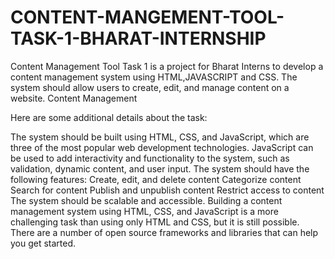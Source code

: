 # CONTENT-MANGEMENT-TOOL-TASK-1-BHARAT-INTERNSHIP
Content Management Tool Task 1 is a project for Bharat Interns to develop a content management system using HTML,JAVASCRIPT and CSS. The system should allow users to create, edit, and manage content on a website. Content Management

Here are some additional details about the task:

The system should be built using HTML, CSS, and JavaScript, which are three of the most popular web development technologies. JavaScript can be used to add interactivity and functionality to the system, such as validation, dynamic content, and user input. The system should have the following features: Create, edit, and delete content Categorize content Search for content Publish and unpublish content Restrict access to content The system should be scalable and accessible. Building a content management system using HTML, CSS, and JavaScript is a more challenging task than using only HTML and CSS, but it is still possible. There are a number of open source frameworks and libraries that can help you get started.
